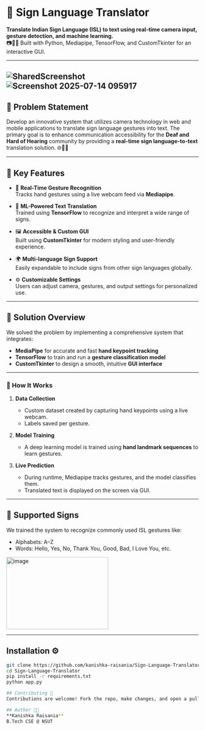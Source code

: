 # 🤟 Sign Language Translator

**Translate Indian Sign Language (ISL) to text using real-time camera input, gesture detection, and machine learning.**  
📷🤖📝 Built with Python, Mediapipe, TensorFlow, and CustomTkinter for an interactive GUI.

---
![SharedScreenshot](https://github.com/user-attachments/assets/0fd6decf-a1e7-4ecd-a096-450f726d8b3d)
![Screenshot 2025-07-14 095917](https://github.com/user-attachments/assets/7e737a00-a281-41eb-bea7-76653a016e96)
---

## 🧩 Problem Statement

Develop an innovative system that utilizes camera technology in web and mobile applications to translate sign language gestures into text. The primary goal is to enhance communication accessibility for the **Deaf and Hard of Hearing** community by providing a **real-time sign language-to-text** translation solution. 🌐🤟📱

---

## 🚀 Key Features

- 🎥 **Real-Time Gesture Recognition**  
  Tracks hand gestures using a live webcam feed via **Mediapipe**.

- 🧠 **ML-Powered Text Translation**  
  Trained using **TensorFlow** to recognize and interpret a wide range of signs.

- 🖼️ **Accessible & Custom GUI**  
  Built using **CustomTkinter** for modern styling and user-friendly experience.

- 🌍 **Multi-language Sign Support**  
  Easily expandable to include signs from other sign languages globally.

- ⚙️ **Customizable Settings**  
  Users can adjust camera, gestures, and output settings for personalized use.

---

## 🌟 Solution Overview

We solved the problem by implementing a comprehensive system that integrates:

- **MediaPipe** for accurate and fast **hand keypoint tracking**
- **TensorFlow** to train and run a **gesture classification model**
- **CustomTkinter** to design a smooth, intuitive **GUI interface**

---

### 🧠 How It Works

1. **Data Collection**  
   - Custom dataset created by capturing hand keypoints using a live webcam.
   - Labels saved per gesture.

2. **Model Training**  
   - A deep learning model is trained using **hand landmark sequences** to learn gestures.

3. **Live Prediction**  
   - During runtime, Mediapipe tracks gestures, and the model classifies them.
   - Translated text is displayed on the screen via GUI.

---

## 🧪 Supported Signs

We trained the system to recognize commonly used ISL gestures like:
- Alphabets: A–Z
- Words: Hello, Yes, No, Thank You, Good, Bad, I Love You, etc.

<img width="267" height="189" alt="image" src="https://github.com/user-attachments/assets/b6b3bd0a-bfc3-4958-a872-906ff87d8144" />

---
## Installation ⚙️
```bash
git clone https://github.com/kanishka-raisania/Sign-Language-Translator.git
cd Sign-Language-Translator
pip install -r requirements.txt
python app.py

## Contributing 🤝
Contributions are welcome! Fork the repo, make changes, and open a pull request.

## Author 👩‍💻
**Kanishka Raisania**  
B.Tech CSE @ NSUT  
